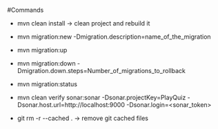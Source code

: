 #Commands
- mvn clean install -> clean project and rebuild it
- mvn migration:new -Dmigration.description=name_of_the_migration
- mvn migration:up
- mvn migration:down -Dmigration.down.steps=Number_of_migrations_to_rollback
- mvn migration:status
- mvn clean verify sonar:sonar -Dsonar.projectKey=PlayQuiz -Dsonar.host.url=http://localhost:9000 -Dsonar.login=<sonar_token>

- git rm -r --cached . -> remove git cached files
